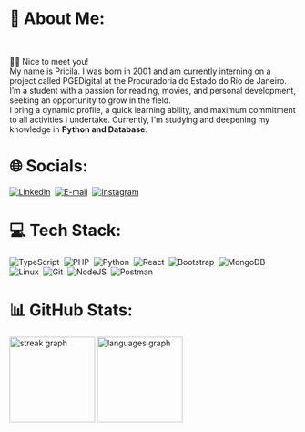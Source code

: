 # 💫 About Me:
<br clear="both">

👩🏻 Nice to meet you! <br> 
My name is Pricila. I was born in 2001 and am currently interning on a project called PGEDigital at the Procuradoria do Estado do Rio de Janeiro.
I’m a student with a passion for reading, movies, and personal development, seeking an opportunity to grow in the field.<br>
I bring a dynamic profile, a quick learning ability, and maximum commitment to all activities I undertake. Currently, I'm studying and deepening my knowledge in 
<b>Python and Database</b>.
<br>
# 🌐 Socials:
[![LinkedIn](https://img.shields.io/badge/LinkedIn-0077B5?style=for-the-badge&logo=linkedin&logoColor=white)](https://www.linkedin.com/in/SEUUSERNAME/)&nbsp;
[![E-mail](https://img.shields.io/badge/-Email-000?style=for-the-badge&logo=microsoft-outlook&logoColor=007BFF)](mailto:SEUEMAIL)&nbsp;
[![Instagram](https://img.shields.io/badge/-Instagram-%23E4405F?style=for-the-badge&logo=instagram&logoColor=white)](https://www.instagram.com/SEUUSERNAME/)&nbsp;

# 💻 Tech Stack:
![TypeScript](https://img.shields.io/badge/TypeScript-007ACC?style=for-the-badge&logo=typescript&logoColor=white)&nbsp;
![PHP](https://img.shields.io/badge/PHP-777BB4?style=for-the-badge&logo=php&logoColor=white)&nbsp;
![Python](https://img.shields.io/badge/python-3670A0?style=for-the-badge&logo=python&logoColor=ffdd54)&nbsp;
![React](https://img.shields.io/badge/React-20232A?style=for-the-badge&logo=react&logoColor=61DAFB)&nbsp;
![Bootstrap](https://img.shields.io/badge/-boostrap-0D1117?style=for-the-badge&logo=bootstrap&labelColor=0D1117)&nbsp;
![MongoDB](https://img.shields.io/badge/MongoDB-%234ea94b.svg?style=for-the-badge&logo=mongodb&logoColor=white)&nbsp;
![Linux](https://img.shields.io/badge/Linux-000?style=for-the-badge&logo=linux&logoColor=FCC624)&nbsp;
![Git](https://img.shields.io/badge/GIT-E44C30?style=for-the-badge&logo=git&logoColor=white)&nbsp;
![NodeJS](https://img.shields.io/badge/node.js-6DA55F?style=for-the-badge&logo=node.js&logoColor=white)&nbsp;
![Postman](https://img.shields.io/badge/Postman-FF6C37.svg?style=for-the-badge&logo=Postman&logoColor=white)&nbsp;


# 📊 GitHub Stats:
<div align="left">
<img src="https://streak-stats.demolab.com?user=pricilaoliveira&locale=en&mode=daily&theme=gotham&hide_border=true&border_radius=5&order=3" height="150" alt="streak graph"  /> <img src="https://github-readme-stats.vercel.app/api/top-langs?username=pricilaoliveira&locale=en&hide_title=false&layout=compact&card_width=320&langs_count=6&theme=gotham&hide_border=true&order=2" height="150" alt="languages graph"  />
</div>
